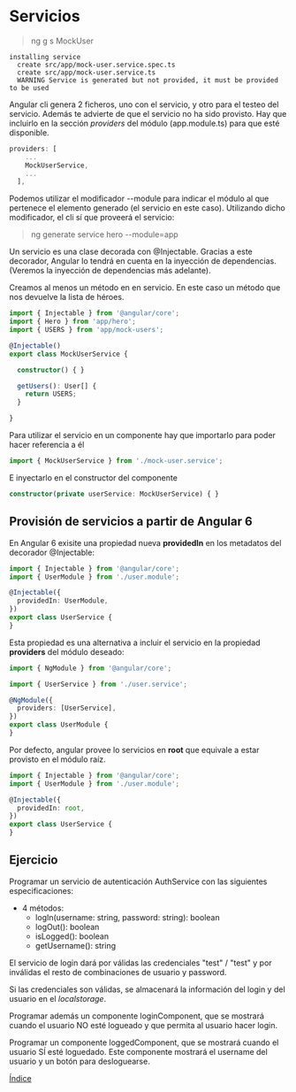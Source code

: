 # Servicios

> ng g s MockUser

```
installing service
  create src/app/mock-user.service.spec.ts
  create src/app/mock-user.service.ts
  WARNING Service is generated but not provided, it must be provided to be used
```

Angular cli genera 2 ficheros, uno con el servicio, y otro para el testeo del servicio. Además te advierte de que 
el servicio no ha sido provisto. Hay que incluirlo en la sección *providers* del módulo (app.module.ts) para que esté disponible.

```typescript
providers: [
    ...
    MockUserService,
    ...
  ],
```

Podemos utilizar el modificador --module para indicar el módulo al que pertenece el elemento generado (el servicio en este caso). Utilizando dicho modificador, el cli sí que proveerá el servicio:

> ng generate service hero --module=app

Un servicio es una clase decorada con @Injectable. Gracias a este decorador, Angular lo tendrá en cuenta en la inyección de dependencias. (Veremos la inyección de dependencias más adelante).

Creamos al menos un método en en servicio. En este caso un método que nos devuelve la lista de héroes.

```typescript
import { Injectable } from '@angular/core';
import { Hero } from 'app/hero';
import { USERS } from 'app/mock-users';

@Injectable()
export class MockUserService {

  constructor() { }

  getUsers(): User[] {
    return USERS;
  }

}
```

Para utilizar el servicio en un componente hay que importarlo para poder hacer referencia a él

```typescript
import { MockUserService } from './mock-user.service';
```

E inyectarlo en el constructor del componente

```typescript
constructor(private userService: MockUserService) { }
```

## Provisión de servicios a partir de Angular 6

En Angular 6 exisite una propiedad nueva **providedIn** en los metadatos del decorador @Injectable:

```ts
import { Injectable } from '@angular/core';
import { UserModule } from './user.module';

@Injectable({
  providedIn: UserModule,
})
export class UserService {
}
```

Esta propiedad es una alternativa a incluir el servicio en la propiedad **providers** del módulo deseado:

```ts
import { NgModule } from '@angular/core';

import { UserService } from './user.service';

@NgModule({
  providers: [UserService],
})
export class UserModule {
}
```

Por defecto, angular provee lo servicios en **root** que equivale a estar provisto en el módulo raíz.

```ts
import { Injectable } from '@angular/core';
import { UserModule } from './user.module';

@Injectable({
  providedIn: root,
})
export class UserService {
}
```

## Ejercicio

Programar un servicio de autenticación AuthService con las siguientes especificaciones:

- 4 métodos:
  - logIn(username: string, password: string): boolean
  - logOut(): boolean
  - isLogged(): boolean
  - getUsername(): string

El servicio de login dará por válidas las credenciales "test" / "test" y por inválidas el resto de combinaciones de usuario y password.

Si las credenciales son válidas, se almacenará la información del login y del usuario en el *localstorage*.

Programar además un componente loginComponent, que se mostrará cuando el usuario NO esté logueado y que permita al usuario hacer login.

Programar un componente loggedComponent, que se mostrará cuando el usuario SÍ esté loguedado. Este componente mostrará el username del usuario y un botón para desloguearse.

[Índice](index.md)
